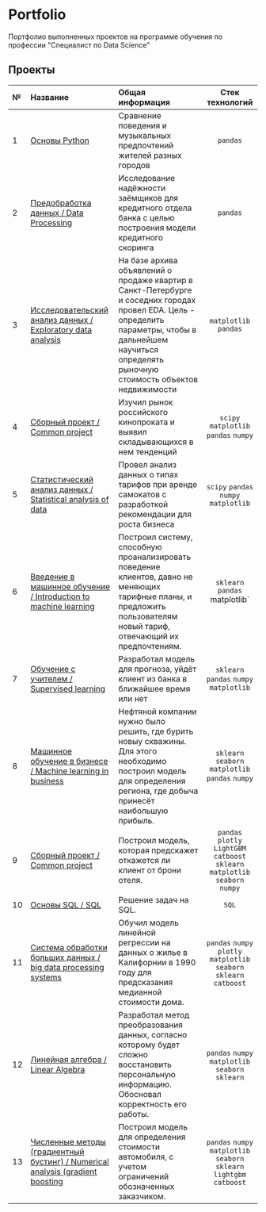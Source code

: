 # Portfolio

Портфолио выполненных проектов на программе обучения по профессии "Специалист по Data Science"


## Проекты

|№| Название | Общая информация | Стек технологий |
|:---|:-------------------|:----------------------------------------------------------|:-----------:|
|1   |[Основы Python](01-Music%20cities)|Сравнение поведения и музыкальных предпочтений жителей разных городов|`pandas`|
|2   |[Предобработка данных / Data Processing](02-Reliability)|Исследование надёжности заёмщиков для кредитного отдела банка с целью построения модели кредитного скоринга| `pandas` |
|3   |[Исследовательский анализ данных / Exploratory data analysis](03-Realty)|На базе архива объявлений о продаже квартир в Санкт-Петербурге и соседних городах провел EDA. Цель - определить параметры, чтобы в дальнейшем научиться определять рыночную стоимость объектов недвижимости|`matplotlib` `pandas`|
|4   |[Сборный проект / Common project](04-Movies)|Изучил рынок российского кинопроката и выявил складывающихся в нем тенденций|`scipy` `matplotlib` `pandas` `numpy` |
|5   |[Статистический анализ данных / Statistical analysis of data](05-Scooters)|Провел анализ данных о типах тарифов при аренде самокатов с разработкой рекомендации для роста бизнеса|`scipy` `pandas` `numpy` `matplotlib`|
|6   |[Введение в машинное обучение / Introduction to machine learning](06-Mobile)| Построил систему, способную проанализировать поведение клиентов, давно не меняющих тарифные планы, и предложить пользователям новый тариф, отвечающий их предпочтениям.|`sklearn` `pandas`  matplotlib`|
|7   |[Обучение с учителем / Supervised learning](07-Bank%20clients)|Разработал модель для прогноза, уйдёт клиент из банка в ближайшее время или нет|`sklearn` `pandas` `numpy` `matplotlib`|
|8   |[Машинное обучение в бизнесе / Machine learning in business](08-Oil%20location)|Нефтяной компании нужно было решить, где бурить новыу скважины. Для этого необходимо построил модель для определения региона, где добыча принесёт наибольшую прибыль.|`sklearn` `seaborn` `matplotlib` `pandas` `numpy`|
|9   |[Сборный проект / Common project](09-Hotel%20clients)|Построил модель, которая предскажет откажется ли клиент от брони отеля.|`pandas` `plotly` `LightGBM` `catboost` `sklearn` `matplotlib` `seaborn` `numpy`|
|10  |[Основы SQL / SQL](10-SQL1)|Решение задач на SQL.|`SQL`|
|11  |[Система обработки больших данных / big data processing systems](11-Cost%20realty)|Обучил модель линейной регрессии на данных о жилье в Калифорнии в 1990 году для предсказания медианной стоимости дома.|`pandas` `numpy` `plotly` `matplotlib` `seaborn` `sklearn` `catboost`|
|12  |[Линейная алгебра / Linear Algebra](12-Data%20Protection)|Разработал метод преобразования данных, согласно которому будет сложно восстановить персональную информацию. Обосновал корректность его работы.|`pandas` `numpy`  `matplotlib` `seaborn` `sklearn`|
|13  |[Численные методы (градиентный бустинг) / Numerical analysis (gradient boosting](13-Car%20cost)|Построил модель для определения стоимости автомобиля, с учетом ограничений обозначенных заказчиком.|`pandas` `numpy`  `matplotlib` `seaborn` `sklearn` `lightgbm` `catboost`|











